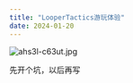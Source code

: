 ```yaml
---
title: "LooperTactics游玩体验"
date: 2024-01-20
---
```

![ahs3l-c63ut.jpg](https://img1.imgtp.com/2024/01/20/ChT1eVNn.jpg)

先开个坑，以后再写
